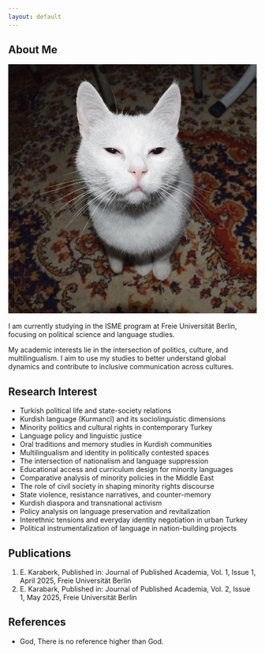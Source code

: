 ```yaml
---
layout: default
---
```


## About Me

<img class="profile-picture" src="dada.jpg">

I am currently studying in the ISME program at Freie Universität Berlin, focusing on political science and language studies.

My academic interests lie in the intersection of politics, culture, and multilingualism.
I aim to use my studies to better understand global dynamics and contribute to inclusive communication across cultures.

## Research Interest

- Turkish political life and state-society relations  
- Kurdish language (Kurmancî) and its sociolinguistic dimensions  
- Minority politics and cultural rights in contemporary Turkey  
- Language policy and linguistic justice  
- Oral traditions and memory studies in Kurdish communities  
- Multilingualism and identity in politically contested spaces  
- The intersection of nationalism and language suppression  
- Educational access and curriculum design for minority languages  
- Comparative analysis of minority policies in the Middle East  
- The role of civil society in shaping minority rights discourse  
- State violence, resistance narratives, and counter-memory  
- Kurdish diaspora and transnational activism  
- Policy analysis on language preservation and revitalization  
- Interethnic tensions and everyday identity negotiation in urban Turkey  
- Political instrumentalization of language in nation-building projects  

## Publications

1. E. Karaberk, Published in: Journal of Published Academia, Vol. 1, Issue 1, April 2025, Freie Universität Berlin
2. E. Karabark, Published in: Journal of Published Academia, Vol. 2, Issue 1, May 2025, Freie Universität Berlin

## References

* God, There is no reference higher than God.